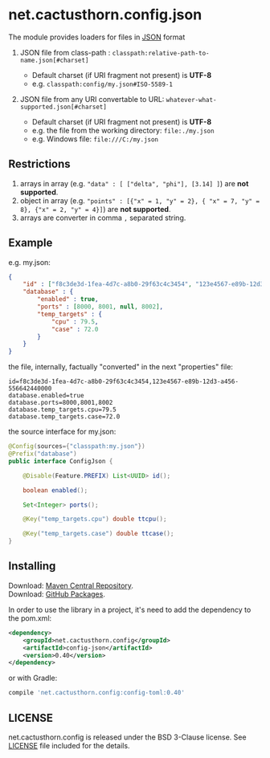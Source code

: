 # net.cactusthorn.config.json
The module provides loaders for files in [JSON](https://www.json.org/json-en.html) format

1.  JSON file from class-path : `classpath:relative-path-to-name.json[#charset]`
    -   Default charset (if URI fragment not present) is **UTF-8**
    -   e.g. `classpath:config/my.json#ISO-5589-1`

2.  JSON file from any URI convertable to URL: `whatever-what-supported.json[#charset]`
    -   Default charset (if URI fragment not present) is **UTF-8**
    -   e.g. the file from the working directory: `file:./my.json`
    -   e.g. Windows file: `file:///C:/my.json`

## Restrictions
1.  arrays in array (e.g. `"data" : [ ["delta", "phi"], [3.14] ]`) are **not supported**.
2.  object in array (e.g. `"points" : [{"x" = 1, "y" = 2}, { "x" = 7, "y" = 8}, {"x" = 2, "y" = 4}]`) are **not supported**.
3.  arrays are converter in comma `,` separated string.

## Example
e.g. 
my.json:
```json
{
    "id" : ["f8c3de3d-1fea-4d7c-a8b0-29f63c4c3454", "123e4567-e89b-12d3-a456-556642440000"],
    "database" : {
        "enabled" : true,
        "ports" : [8000, 8001, null, 8002],
        "temp_targets" : {
            "cpu" : 79.5,
            "case" : 72.0
        }
    }
}
```
the file, internally, factually "converted" in the next "properties" file:
```properties
id=f8c3de3d-1fea-4d7c-a8b0-29f63c4c3454,123e4567-e89b-12d3-a456-556642440000
database.enabled=true
database.ports=8000,8001,8002
database.temp_targets.cpu=79.5
database.temp_targets.case=72.0
```
the source interface for my.json:
```java
@Config(sources={"classpath:my.json"})
@Prefix("database")
public interface ConfigJson {

    @Disable(Feature.PREFIX) List<UUID> id();

    boolean enabled();

    Set<Integer> ports();

    @Key("temp_targets.cpu") double ttcpu();

    @Key("temp_targets.case") double ttcase();
}
```

## Installing
Download: [Maven Central Repository](https://search.maven.org/search?q=g:net.cactusthorn.config).   
Download: [GitHub Packages](https://github.com/Gmugra?tab=packages&repo_name=net.cactusthorn.config).

In order to use the library in a project, it's need to add the dependency to the pom.xml:
```xml
<dependency>
    <groupId>net.cactusthorn.config</groupId>
    <artifactId>config-json</artifactId>
    <version>0.40</version>
</dependency>
```
or with Gradle:
```groovy
compile 'net.cactusthorn.config:config-toml:0.40'
```

## LICENSE
net.cactusthorn.config is released under the BSD 3-Clause license. See [LICENSE](https://github.com/Gmugra/net.cactusthorn.config/blob/main/LICENSE) file included for the details.
